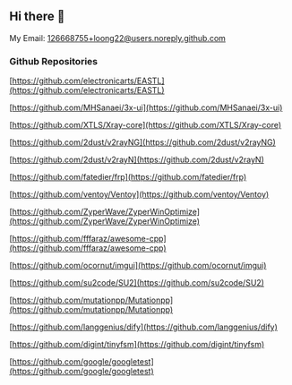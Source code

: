 ## Hi there 👋

<!--
**loong22/loong22** is a ✨ _special_ ✨ repository because its `README.md` (this file) appears on your GitHub profile.

Here are some ideas to get you started:

- 🔭 I’m currently working on ...
- 🌱 I’m currently learning ...
- 👯 I’m looking to collaborate on ...
- 🤔 I’m looking for help with ...
- 💬 Ask me about ...
- 📫 How to reach me: ...
- 😄 Pronouns: ...
- ⚡ Fun fact: ...
-->

My Email: 126668755+loong22@users.noreply.github.com


### Github Repositories

[https://github.com/electronicarts/EASTL](https://github.com/electronicarts/EASTL)

[https://github.com/MHSanaei/3x-ui](https://github.com/MHSanaei/3x-ui)

[https://github.com/XTLS/Xray-core](https://github.com/XTLS/Xray-core)

[https://github.com/2dust/v2rayNG](https://github.com/2dust/v2rayNG)

[https://github.com/2dust/v2rayN](https://github.com/2dust/v2rayN)

[https://github.com/fatedier/frp](https://github.com/fatedier/frp)


[https://github.com/ventoy/Ventoy](https://github.com/ventoy/Ventoy)

[https://github.com/ZyperWave/ZyperWinOptimize](https://github.com/ZyperWave/ZyperWinOptimize)

[https://github.com/fffaraz/awesome-cpp](https://github.com/fffaraz/awesome-cpp)


[https://github.com/ocornut/imgui](https://github.com/ocornut/imgui)

[https://github.com/su2code/SU2](https://github.com/su2code/SU2)

[https://github.com/mutationpp/Mutationpp](https://github.com/mutationpp/Mutationpp)

[https://github.com/langgenius/dify](https://github.com/langgenius/dify)

[https://github.com/digint/tinyfsm](https://github.com/digint/tinyfsm)

[https://github.com/google/googletest](https://github.com/google/googletest)


